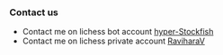 ### Contact us
- Contact me on lichess bot account [hyper-Stockfish](https://lichess.org/inbox/hyper-stockfish)
- Contact me on lichess private account [RaviharaV](https://lichess.org/inbox/RaviharaV)

